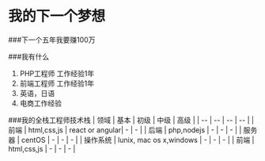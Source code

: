 # 我的下一个梦想

###下一个五年我要赚100万

###我有什么
1. PHP工程师 工作经验1年
2. 前端工程师 工作经验1年
3. 英语，日语
4. 电商工作经验

###我的全栈工程师技术栈
| 领域 | 基本 | 初级 | 中级 | 高级 |
| -- | -- | -- | -- |
| 前端 | html,css,js | react or angular| - | - |
| 后端 | php,nodejs | - | - | - |
| 服务器 | centOS | - | - | - |
| 操作系统 | lunix, mac os x,windows | - | - | - |
| 前端 | html,css,js | - | - | - |